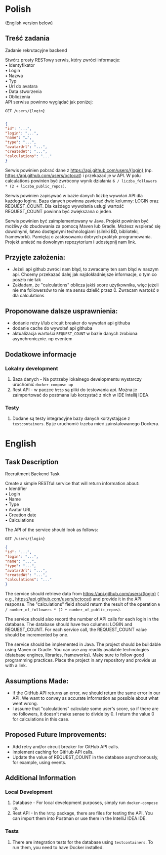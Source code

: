 # Polish 
(English version below)

## Treść zadania

Zadanie rekrutacyjne backend

Stwórz prosty RESTowy serwis, który zwróci informacje:  
• Identyfikator  
• Login  
• Nazwa  
• Typ  
• Url do avatara  
• Data stworzenia  
• Obliczenia  
API serwisu powinno wyglądać jak poniżej:

`GET /users/{login}`

```json

{
"id": "...",
"login": "...",
"name": "…",
"type": "...",
"avatarUrl": "...",
"createdAt": "...",
"calculations": "..."
}
```

Serwis powinien pobrać dane z https://api.github.com/users/{login} (np.
https://api.github.com/users/octocat) i przekazać je w API. W polu calculations powinien być
zwrócony wynik działania `6 / liczba_followers * (2 + liczba_public_repos)`.

Serwis powinien zapisywać w bazie danych liczbę wywołań API dla każdego loginu.
Baza danych powinna zawierać dwie kolumny: LOGIN oraz REQUEST_COUNT. Dla każdego wywołania
usługi wartość REQUEST_COUNT powinna być zwiększana o jeden.

Serwis powinien być zaimplementowany w Java. Projekt powinien być możliwy do zbudowania za
pomocą Maven lub Gradle. Możesz wspierać się dowolnymi, łatwo dostępnymi technologiami (silniki
BD, biblioteki, frameworki).
Pamiętaj o zastosowaniu dobrych praktyk programowania.
Projekt umieść na dowolnym repozytorium i udostępnij nam link.

## Przyjęte założenia:

- Jeżeli api github zwróci nam błąd, to zwracamy ten sam błąd w naszym api. Chcemy przekazać dalej
  jak najdokładniejsze informacje, o tym co poszło nie tak
- Zakładam, że "calculations" oblicza jakiś score użytkownika, więc jeżeli nie ma followersów to nie
  ma sensu dzielić przez 0. Zwracam wartość `0` dla calculations

## Proponowane dalsze usprawnienia:

- dodanie retry i/lub circuit breaker do wywołań api githuba
- dodanie cache do wywołań api githuba
- aktualizacja wartości `REQUEST_COUNT` w bazie danych zrobiona asynchronicznie. np eventem

## Dodatkowe informacje
### Lokalny development
1. Baza danych - Na potrzeby lokalnego developmentu wystarczy uruchomić `docker-compose up`
2. Rest API - w paczce `http` są pliki do testowania api. Można je zaimportować do postmana lub korzystać z nich w IDE Intellij IDEA.

### Testy
1. Dodane są testy integracyjne bazy danych korzystające z `testcontainers`. By je uruchomić trzeba mieć zainstalowanego Dockera.

# English
## Task Description

Recruitment Backend Task

Create a simple RESTful service that will return information about:  
• Identifier  
• Login  
• Name  
• Type  
• Avatar URL  
• Creation date  
• Calculations  

The API of the service should look as follows:

`GET /users/{login}`

```json
{
"id": "...",
"login": "...",
"name": "...",
"type": "...",
"avatarUrl": "...",
"createdAt": "...",
"calculations": "..."
}
```

The service should retrieve data from https://api.github.com/users/{login} (
e.g., https://api.github.com/users/octocat) and provide it in the API response. The "calculations"
field should return the result of the operation `6 / number_of_followers * (2 +
number_of_public_repos)`.

The service should also record the number of API calls for each login in the database. The database
should have two columns: LOGIN and REQUEST_COUNT. For each service call, the REQUEST_COUNT value
should be incremented by one.

The service should be implemented in Java. The project should be buildable using Maven or Gradle.
You can use any readily available technologies (database engines, libraries, frameworks). Make sure
to follow good programming practices. Place the project in any repository and provide us with a
link.

## Assumptions Made:

- If the GitHub API returns an error, we should return the same error in our API. We want to convey
  as accurate information as possible about what went wrong.
- I assume that "calculations" calculate some user's score, so if there are no followers, it doesn't
  make sense to divide by 0. I return the value 0 for calculations in this case.

## Proposed Future Improvements:

- Add retry and/or circuit breaker for GitHub API calls.
- Implement caching for GitHub API calls.
- Update the value of REQUEST_COUNT in the database asynchronously, for example, using events.

## Additional Information
### Local Development
1. Database - For local development purposes, simply run `docker-compose up`.
2. Rest API - In the `http` package, there are files for testing the API. You can import them into Postman or use them in the IntelliJ IDEA IDE.
### Tests
1. There are integration tests for the database using `testcontainers`. To run them, you need to have Docker installed.